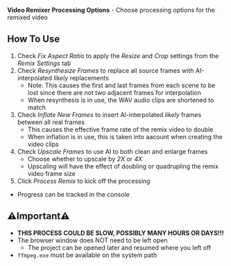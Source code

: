 **Video Remixer Processing Options** - Choose processing options for the remixed video

## How To Use
1. Check _Fix Aspect Ratio_ to apply the _Resize_ and _Crop_ settings from the _Remix Settings_ tab
1. Check _Resynthesize Frames_ to replace all source frames with AI-interpolated _likely_ replacements
    - Note: This causes the first and last frames from each scene to be lost since there are not two adjacent frames for interpolation
    - When resynthesis is in use, the WAV audio clips are shortened to match
1. Check _Inflate New Frames_ to insert AI-interpolated _likely_ frames between all real frames
    - This causes the effective frame rate of the remix video to double
    - When inflation is in use, this is taken into aacount when creating the video clips
1. Check _Upscale Frames_ to use AI to both clean and enlarge frames
    - Choose whether to upscale by _2X_ or _4X_
    - Upscaling will have the effect of doubling or quadrupling the remix video frame size
1. Click _Process Remix_ to kick off the processing
- Progress can be tracked in the console

## ⚠️Important⚠️
- **THIS PROCESS COULD BE SLOW, POSSIBLY MANY HOURS OR DAYS!!!**
- The browser window does NOT need to be left open
    - The project can be opened later and resumed where you left off
- `ffmpeg.exe` must be available on the system path
